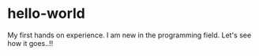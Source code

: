 # hello-world
My first hands on experience.
I am new in the programming field. Let's see how it goes..!!
